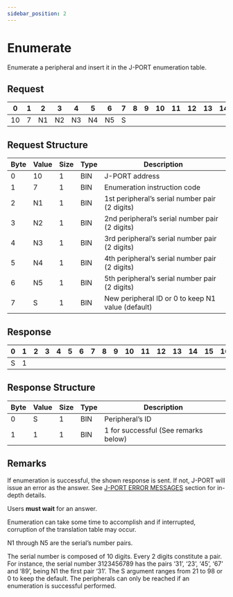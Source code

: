 ```yaml
---
sidebar_position: 2
---
```


# Enumerate

Enumerate a peripheral and insert it in the J-PORT enumeration table.

## Request

| 0  | 1  | 2  | 3  | 4  | 5  | 6  | 7  | 8  | 9  | 10 | 11 | 12 | 13 | 14 | 15 | 16 | 17 | 18 | 19 | 20 | 21 | 22 | 23 | 24 | 25 | 26 | 27 | 28 | 29 | 30 | 31 |
|----|----|----|----|----|----|----|----|----|----|----|----|----|----|----|----|----|----|----|----|----|----|----|----|----|----|----|----|----|----|----|----|
| 10 | 7 |   N1 | N2 | N3  | N4   | N5   |  S  |    |    |    |    |    |    |    |    |    |    |    |    |    |    |    |    |    |    |    |    |    |    |    |  |

## Request Structure

| Byte | Value | Size | Type | Description                                                    |
|------|-------|------|------|----------------------------------------------------------------|
| 0    | 10    | 1    | BIN  | J-PORT address                                                  |
| 1    | 7     | 1    | BIN  | Enumeration instruction code                                  |
| 2    | N1    | 1    | BIN  | 1st peripheral’s serial number pair (2 digits)               |
| 3    | N2    | 1    | BIN  | 2nd peripheral’s serial number pair (2 digits)               |
| 4    | N3    | 1    | BIN  | 3rd peripheral’s serial number pair (2 digits)               |
| 5    | N4    | 1    | BIN  | 4th peripheral’s serial number pair (2 digits)               |
| 6    | N5    | 1    | BIN  | 5th peripheral’s serial number pair (2 digits)               |
| 7    | S     | 1    | BIN  | New peripheral ID or 0 to keep N1 value (default)            |

## Response

| 0  | 1  | 2  | 3  | 4  | 5  | 6  | 7  | 8  | 9  | 10 | 11 | 12 | 13 | 14 | 15 | 16 | 17 | 18 | 19 | 20 | 21 | 22 | 23 | 24 | 25 | 26 | 27 | 28 | 29 | 30 | 31 |
|----|----|----|----|----|----|----|----|----|----|----|----|----|----|----|----|----|----|----|----|----|----|----|----|----|----|----|----|----|----|----|----|
| S | 1 |   |  |    |    |    |    |   |    |    |    |    |    |    |    |    |    |    |    |    |    |    |    |    |    |    |    |    |    |    |  |

## Response Structure

| Byte | Value | Size | Type | Description                               |
|------|-------|------|------|-------------------------------------------|
| 0    | S     | 1    | BIN  | Peripheral’s ID                          |
| 1    | 1     | 1    | BIN  | 1 for successful (See remarks below)     |

## Remarks

If enumeration is successful, the shown response is sent. If not, J-PORT will issue an error as the
answer. See [J-PORT ERROR MESSAGES](../../error-messages/jport.md) section for in-depth details.

Users **must wait** for an answer.

Enumeration can take some time to accomplish and if interrupted, corruption of the translation
table may occur.

N1 through N5 are the serial’s number pairs.

The serial number is composed of 10 digits. Every 2 digits constitute a pair. For instance, the serial
number 3123456789 has the pairs ‘31’, ‘23’, ‘45’, ‘67’ and ‘89’, being N1 the first pair ‘31’. The S
argument ranges from 21 to 98 or 0 to keep the default. The peripherals can only be reached if an
enumeration is successful performed.